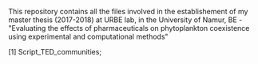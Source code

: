 This repository contains all the files involved in the establishement of my master thesis (2017-2018) at URBE lab, in the University of Namur, BE - "Evaluating the effects of pharmaceuticals on phytoplankton coexistence using experimental and computational methods"

[1] Script_TED_communities;

